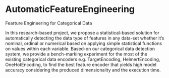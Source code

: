 # AutomaticFeatureEngineering
Fearture Engineering for Categorical Data

In this research-based project, we propose a statistical-based solution for automatically detecting the data type of features in any data-set whether it’s nominal, ordinal or numerical based on applying simple statistical functions on values within each variable. Based-on our categorical data detection system, we provide a bench-marking experiment for the most of the existing categorical data encoders e.g. TargetEncoding, HelmertEncoding, OneHotEncoding, to find the best feature encoder that yields high model accuracy considering the produced dimensionality and the execution time.
